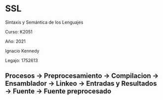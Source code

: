 # SSL
Sintaxis y Semántica de los Lenguajes

Curso: K2051

Año: 2021

Ignacio Kennedy

Legajo: 1752613
 
## Procesos -> Preprocesamiento -> Compilacion -> Ensamblador -> Linkeo -> Entradas y Resultados -> Fuente -> Fuente preprocesado